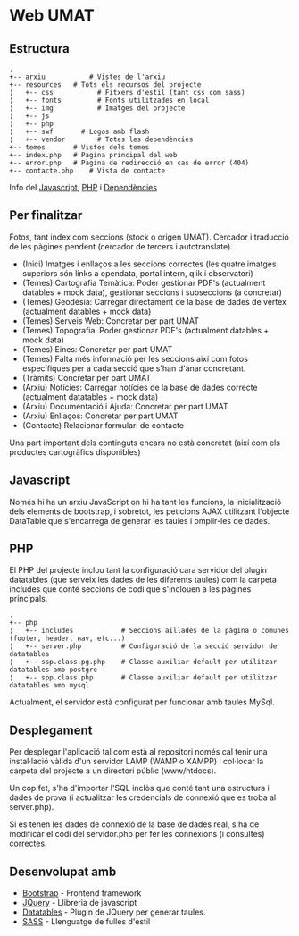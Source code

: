# Web UMAT

## Estructura

    .
    +-- arxiu       	# Vistes de l'arxiu
    +-- resources	# Tots els recursos del projecte
    ¦   +-- css           # Fitxers d'estil (tant css com sass)
    ¦   +-- fonts         # Fonts utilitzades en local
    ¦   +-- img           # Imatges del projecte
    ¦   +-- js             
    ¦   +-- php           
    ¦	+-- swf		  # Logos amb flash
    ¦   +-- vendor        # Totes les dependències
    +-- temes		# Vistes dels temes
    +-- index.php	# Pàgina principal del web
    +-- error.php 	# Pàgina de redirecció en cas de error (404)
    +-- contacte.php	# Vista de contacte

Info del [Javascript](#javascript), [PHP](#php) i [Dependències](#desenvolupat-amb)

## Per finalitzar

Fotos, tant index com seccions (stock o origen UMAT).
Cercador i traducció de les pàgines pendent (cercador de tercers i autotranslate).

<ul>
<li>(Inici) Imatges i enllaços a les seccions correctes (les quatre imatges superiors són links a opendata, portal intern, qlik i observatori)</li>
<li>(Temes) Cartografia Temàtica: Poder gestionar PDF's (actualment datables + mock data), gestionar seccions i subseccions (a concretar)</li>
<li>(Temes) Geodèsia: Carregar directament de la base de dades de vèrtex (actualment datables + mock data)</li>
<li>(Temes) Serveis Web: Concretar per part UMAT</li>
<li>(Temes) Topografia: Poder gestionar PDF's (actualment datables + mock data)</li>
<li>(Temes) Eines: Concretar per part UMAT</li>
<li>(Temes) Falta més informació per les seccions així com fotos específiques per a cada secció que s'han d'anar concretant.</li>
<li>(Tràmits) Concretar per part UMAT</li>
<li>(Arxiu) Notícies: Carregar notícies de la base de dades correcte (actualment datatables + mock data)</li>
<li>(Arxiu) Documentació i Ajuda: Concretar per part UMAT</li>
<li>(Arxiu) Enllaços: Concretar per part UMAT</li>
<li>(Contacte) Relacionar formulari de contacte</li>
</ul>

Una part important dels continguts encara no està concretat (així com els productes cartogràfics disponibles)

## Javascript

Només hi ha un arxiu JavaScript on hi ha tant les funcions, la inicialització dels elements de bootstrap, i sobretot, les peticions AJAX utilitzant l'objecte DataTable que s'encarrega de generar les taules i omplir-les de dades.

## PHP

El PHP del projecte inclou tant la configuració cara servidor del plugin datatables (que serveix les dades de les diferents taules) com la carpeta includes que conté seccións de codi que s'inclouen a les pàgines principals.

    .
    +-- php
    ¦   +-- includes           	# Seccions aïllades de la pàgina o comunes (footer, header, nav, etc...)
    ¦   +-- server.php          # Configuració de la secció servidor de datatables
    ¦   +-- ssp.class.pg.php	# Classe auxiliar default per utilitzar datatables amb postgre
    ¦   +-- spp.class.php       # Classe auxiliar default per utilitzar datatables amb mysql

Actualment, el servidor està configurat per funcionar amb taules MySql.

## Desplegament

Per desplegar l'aplicació tal com està al repositori només cal tenir una instal·lació vàlida d'un servidor LAMP (WAMP o XAMPP) i col·locar la carpeta del projecte a un directori públic (www/htdocs).

Un cop fet, s'ha d'importar l'SQL inclòs que conté tant una estructura i dades de prova (i actualitzar les credencials de connexió que es troba al server.php).

Si es tenen les dades de connexió de la base de dades real, s'ha de modificar el codi del servidor.php per fer les connexions (i consultes) correctes.

## Desenvolupat amb

* [Bootstrap](http://getbootstrap.com/) - Frontend framework
* [JQuery](https://jquery.com/) - Llibreria de javascript
* [Datatables](http://datatables.net/) - Plugin de JQuery per generar taules.
* [SASS](http://sass-lang.com/) - Llenguatge de fulles d'estil
